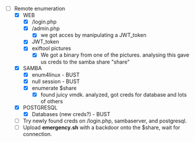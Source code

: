 - [ ] Remote enumeration
    - [x] WEB
        - [x] /login.php
        - [x] /admin.php
            - [x] we got acces by manipulating a JWT_token
        - [x] JWT_token
        - [x] exiftool pictures
            - [x] We got a binary from one of the pictures. analysing this gave us creds to the samba share "share"
    - [x] SAMBA
        - [x] enum4linux - BUST
        - [x] null session - BUST
        - [x] enumerate $share
            - [x] found juicy vmdk. analyzed, got creds for database and lots of others
    - [x] POSTGRESQL
        - [x] Databases (new creds?) - BUST
    - [ ] Try newly found creds on /login.php, sambaserver, and postgresql.
    - [ ] Upload **emergency.sh** with a backdoor onto the $share, wait for connection.